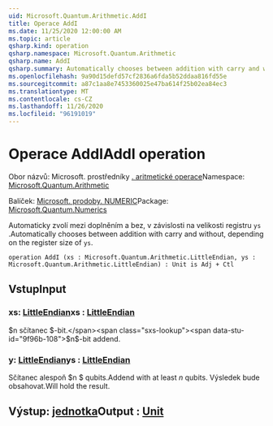```yaml
---
uid: Microsoft.Quantum.Arithmetic.AddI
title: Operace AddI
ms.date: 11/25/2020 12:00:00 AM
ms.topic: article
qsharp.kind: operation
qsharp.namespace: Microsoft.Quantum.Arithmetic
qsharp.name: AddI
qsharp.summary: Automatically chooses between addition with carry and without, depending on the register size of `ys`.
ms.openlocfilehash: 9a90d15defd57cf2836a6fda5b52ddaa816fd55e
ms.sourcegitcommit: a87c1aa8e7453360025e47ba614f25b02ea84ec3
ms.translationtype: MT
ms.contentlocale: cs-CZ
ms.lasthandoff: 11/26/2020
ms.locfileid: "96191019"
---
```

# <a name="addi-operation"></a><span data-ttu-id="9f96b-102">Operace AddI</span><span class="sxs-lookup"><span data-stu-id="9f96b-102">AddI operation</span></span>

<span data-ttu-id="9f96b-103">Obor názvů: Microsoft. prostředníky [. aritmetické operace](xref:Microsoft.Quantum.Arithmetic)</span><span class="sxs-lookup"><span data-stu-id="9f96b-103">Namespace: [Microsoft.Quantum.Arithmetic](xref:Microsoft.Quantum.Arithmetic)</span></span>

<span data-ttu-id="9f96b-104">Balíček: [Microsoft. prodoby. NUMERIC](https://nuget.org/packages/Microsoft.Quantum.Numerics)</span><span class="sxs-lookup"><span data-stu-id="9f96b-104">Package: [Microsoft.Quantum.Numerics](https://nuget.org/packages/Microsoft.Quantum.Numerics)</span></span>


<span data-ttu-id="9f96b-105">Automaticky zvolí mezi doplněním a bez, v závislosti na velikosti registru `ys` .</span><span class="sxs-lookup"><span data-stu-id="9f96b-105">Automatically chooses between addition with carry and without, depending on the register size of `ys`.</span></span>

```qsharp
operation AddI (xs : Microsoft.Quantum.Arithmetic.LittleEndian, ys : Microsoft.Quantum.Arithmetic.LittleEndian) : Unit is Adj + Ctl
```


## <a name="input"></a><span data-ttu-id="9f96b-106">Vstup</span><span class="sxs-lookup"><span data-stu-id="9f96b-106">Input</span></span>

### <a name="xs--littleendian"></a><span data-ttu-id="9f96b-107">xs: [LittleEndian](xref:Microsoft.Quantum.Arithmetic.LittleEndian)</span><span class="sxs-lookup"><span data-stu-id="9f96b-107">xs : [LittleEndian](xref:Microsoft.Quantum.Arithmetic.LittleEndian)</span></span>

<span data-ttu-id="9f96b-108">$n sčítanec $-bit.</span><span class="sxs-lookup"><span data-stu-id="9f96b-108">$n$-bit addend.</span></span>


### <a name="ys--littleendian"></a><span data-ttu-id="9f96b-109">y: [LittleEndian](xref:Microsoft.Quantum.Arithmetic.LittleEndian)</span><span class="sxs-lookup"><span data-stu-id="9f96b-109">ys : [LittleEndian](xref:Microsoft.Quantum.Arithmetic.LittleEndian)</span></span>

<span data-ttu-id="9f96b-110">Sčítanec alespoň $n $ qubits.</span><span class="sxs-lookup"><span data-stu-id="9f96b-110">Addend with at least $n$ qubits.</span></span> <span data-ttu-id="9f96b-111">Výsledek bude obsahovat.</span><span class="sxs-lookup"><span data-stu-id="9f96b-111">Will hold the result.</span></span>



## <a name="output--unit"></a><span data-ttu-id="9f96b-112">Výstup: [jednotka](xref:microsoft.quantum.lang-ref.unit)</span><span class="sxs-lookup"><span data-stu-id="9f96b-112">Output : [Unit](xref:microsoft.quantum.lang-ref.unit)</span></span>

